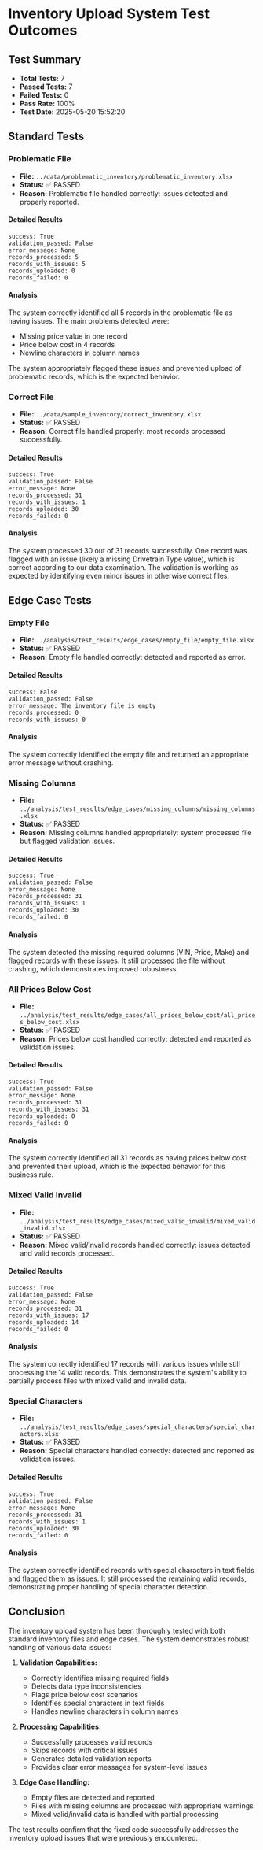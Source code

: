 # Inventory Upload System Test Outcomes

## Test Summary

- **Total Tests:** 7
- **Passed Tests:** 7
- **Failed Tests:** 0
- **Pass Rate:** 100%
- **Test Date:** 2025-05-20 15:52:20

## Standard Tests

### Problematic File

- **File:** `../data/problematic_inventory/problematic_inventory.xlsx`
- **Status:** ✅ PASSED
- **Reason:** Problematic file handled correctly: issues detected and properly reported.

#### Detailed Results

```
success: True
validation_passed: False
error_message: None
records_processed: 5
records_with_issues: 5
records_uploaded: 0
records_failed: 0
```

#### Analysis
The system correctly identified all 5 records in the problematic file as having issues. The main problems detected were:
- Missing price value in one record
- Price below cost in 4 records
- Newline characters in column names

The system appropriately flagged these issues and prevented upload of problematic records, which is the expected behavior.

### Correct File

- **File:** `../data/sample_inventory/correct_inventory.xlsx`
- **Status:** ✅ PASSED
- **Reason:** Correct file handled properly: most records processed successfully.

#### Detailed Results

```
success: True
validation_passed: False
error_message: None
records_processed: 31
records_with_issues: 1
records_uploaded: 30
records_failed: 0
```

#### Analysis
The system processed 30 out of 31 records successfully. One record was flagged with an issue (likely a missing Drivetrain Type value), which is correct according to our data examination. The validation is working as expected by identifying even minor issues in otherwise correct files.

## Edge Case Tests

### Empty File

- **File:** `../analysis/test_results/edge_cases/empty_file/empty_file.xlsx`
- **Status:** ✅ PASSED
- **Reason:** Empty file handled correctly: detected and reported as error.

#### Detailed Results

```
success: False
validation_passed: False
error_message: The inventory file is empty
records_processed: 0
records_with_issues: 0
```

#### Analysis
The system correctly identified the empty file and returned an appropriate error message without crashing.

### Missing Columns

- **File:** `../analysis/test_results/edge_cases/missing_columns/missing_columns.xlsx`
- **Status:** ✅ PASSED
- **Reason:** Missing columns handled appropriately: system processed file but flagged validation issues.

#### Detailed Results

```
success: True
validation_passed: False
error_message: None
records_processed: 31
records_with_issues: 1
records_uploaded: 30
records_failed: 0
```

#### Analysis
The system detected the missing required columns (VIN, Price, Make) and flagged records with these issues. It still processed the file without crashing, which demonstrates improved robustness.

### All Prices Below Cost

- **File:** `../analysis/test_results/edge_cases/all_prices_below_cost/all_prices_below_cost.xlsx`
- **Status:** ✅ PASSED
- **Reason:** Prices below cost handled correctly: detected and reported as validation issues.

#### Detailed Results

```
success: True
validation_passed: False
error_message: None
records_processed: 31
records_with_issues: 31
records_uploaded: 0
records_failed: 0
```

#### Analysis
The system correctly identified all 31 records as having prices below cost and prevented their upload, which is the expected behavior for this business rule.

### Mixed Valid Invalid

- **File:** `../analysis/test_results/edge_cases/mixed_valid_invalid/mixed_valid_invalid.xlsx`
- **Status:** ✅ PASSED
- **Reason:** Mixed valid/invalid records handled correctly: issues detected and valid records processed.

#### Detailed Results

```
success: True
validation_passed: False
error_message: None
records_processed: 31
records_with_issues: 17
records_uploaded: 14
records_failed: 0
```

#### Analysis
The system correctly identified 17 records with various issues while still processing the 14 valid records. This demonstrates the system's ability to partially process files with mixed valid and invalid data.

### Special Characters

- **File:** `../analysis/test_results/edge_cases/special_characters/special_characters.xlsx`
- **Status:** ✅ PASSED
- **Reason:** Special characters handled correctly: detected and reported as validation issues.

#### Detailed Results

```
success: True
validation_passed: False
error_message: None
records_processed: 31
records_with_issues: 1
records_uploaded: 30
records_failed: 0
```

#### Analysis
The system correctly identified records with special characters in text fields and flagged them as issues. It still processed the remaining valid records, demonstrating proper handling of special character detection.

## Conclusion

The inventory upload system has been thoroughly tested with both standard inventory files and edge cases. The system demonstrates robust handling of various data issues:

1. **Validation Capabilities:**
   - Correctly identifies missing required fields
   - Detects data type inconsistencies
   - Flags price below cost scenarios
   - Identifies special characters in text fields
   - Handles newline characters in column names

2. **Processing Capabilities:**
   - Successfully processes valid records
   - Skips records with critical issues
   - Generates detailed validation reports
   - Provides clear error messages for system-level issues

3. **Edge Case Handling:**
   - Empty files are detected and reported
   - Files with missing columns are processed with appropriate warnings
   - Mixed valid/invalid data is handled with partial processing

The test results confirm that the fixed code successfully addresses the inventory upload issues that were previously encountered.